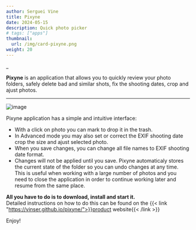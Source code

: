 ```yaml
---
author: Serguei Vine
title: Pixyne
date: 2024-05-15
description: Quick photo picker
# tags: ["apps"]
thumbnail:
  url: /img/card-pixyne.png
weight: 20
---
```


_

__Pixyne__ is an application that allows you to quickly review your photo folders, safely delete bad and similar shots, fix the shooting dates, crop and ajust photos.

---
![image](/img/pixyne.png)

Pixyne application has a simple and intuitive interface:   
* With a click on photo you can mark to drop it in the trash.
* In Advanced mode you may also set or correct the EXIF shooting date crop the size and ajust selected photo.
* When you save changes, you can change all file names to EXIF shooting date format.  
* Changes will not be applied until you save. Pixyne automaticaly stores the current state of the folder so you can undo changes at any time. This is useful when working with a large number of photos and you need to close the application in order to continue working later and resume from the same place.   

__All you have to do is to download, install and start it.__    
Detailed instructions on how to do this can be found on the {{< link "https://vinser.github.io/pixyne/">}}product website{{< /link >}}  

Enjoy!  
